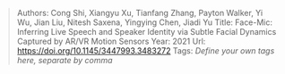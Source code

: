 > Authors: Cong Shi, Xiangyu Xu, Tianfang Zhang, Payton Walker, Yi Wu, Jian Liu, Nitesh Saxena, Yingying Chen, Jiadi Yu
> Title: Face-Mic: Inferring Live Speech and Speaker Identity via Subtle Facial Dynamics Captured by AR/VR Motion Sensors
> Year: 2021
> Url: https://doi.org/10.1145/3447993.3483272
> Tags: *Define your own tags here, separate by comma*